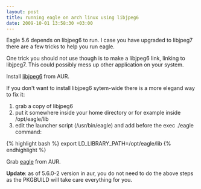 ```yaml
---
layout: post
title: running eagle on arch linux using libjpeg6
date: 2009-10-01 13:58:30 +03:00
---
```

Eagle 5.6 depends on libjpeg6 to run. I case you have upgraded to libjpeg7 there are a few tricks to help you run eagle.

One trick you should not use though is to make a libjpeg6 link, linking to libjpeg7.
This could possibly mess up other application on your system.

Install [libjpeg6](http://aur.archlinux.org/packages.php?ID=28427) from AUR.

If you don't want to install libjpeg6 sytem-wide there is a more elegand way to fix it:
1. grab a copy of libjpeg6
2. put it somewhere inside your home directory or for example inside /opt/eagle/lib
3. edit the launcher script (/usr/bin/eagle) and add before the exec ./eagle command:

{% highlight bash %}
export LD_LIBRARY_PATH=/opt/eagle/lib
{% endhighlight %}

Grab [eagle](http://aur.archlinux.org/packages.php?ID=15941) from AUR.

**Update**: as of 5.6.0-2 version in aur, you do not need to do the above steps as the PKGBUILD will take care everything for you.

